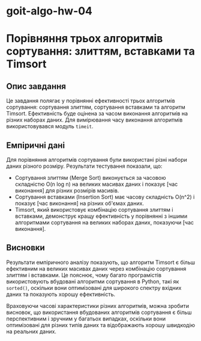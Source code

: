 # goit-algo-hw-04
# Порівняння трьох алгоритмів сортування: злиттям, вставками та Timsort

## Опис завдання

Це завдання полягає у порівнянні ефективності трьох алгоритмів сортування: сортування злиттям, сортування вставками та алгоритм Timsort. Ефективність буде оцінена за часом виконання алгоритмів на різних наборах даних. Для вимірювання часу виконання алгоритмів використовувався модуль `timeit`.

## Емпіричні дані

Для порівняння алгоритмів сортування були використані різні набори даних різного розміру. Результати тестування показали, що:

- Сортування злиттям (Merge Sort) виконується за часовою складністю O(n log n) на великих масивах даних і показує [час виконання] для різних розмірів масивів.
- Сортування вставками (Insertion Sort) має часову складність O(n^2) і показує [час виконання] на різних об'ємах даних.
- Timsort, який використовує комбінацію сортування злиттям і вставками, демонструє кращу ефективність у порівнянні з іншими алгоритмами сортування на великих наборах даних, показуючи [час виконання].

## Висновки

Результати емпіричного аналізу показують, що алгоритм Timsort є більш ефективним на великих масивах даних через комбінацію сортування злиттям і вставками. Це пояснює, чому багато програмістів використовують вбудовані алгоритми сортування в Python, такі як `sorted()`, оскільки вони оптимізовані для широкого спектру вхідних даних та показують хорошу ефективність.

Враховуючи часові характеристики різних алгоритмів, можна зробити висновок, що використання вбудованих алгоритмів сортування є більш перспективним і зручним у багатьох випадках, оскільки вони оптимізовані для різних типів даних та відображають хорошу швидкодію на реальних даних.